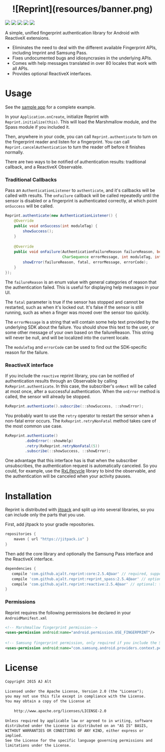 <h1 align="center">
![Reprint](resources/banner.png)
</h1>

[![](https://img.shields.io/github/tag/ajalt/reprint.svg?label=maven)](https://jitpack.io/#ajalt/reprint) 
[![](http://img.shields.io/:license-apache-blue.svg)](http://www.apache.org/licenses/LICENSE-2.0)
![](https://img.shields.io/badge/API-14%2B-blue.svg)
[![](https://img.shields.io/badge/javadoc-core-blue.svg)](https://jitpack.io/com/github/ajalt/reprint/core/2.5.4/javadoc/) 
[![](https://img.shields.io/badge/javadoc-reactive-blue.svg)](https://jitpack.io/com/github/ajalt/reprint/reactive/2.5.4/javadoc/)

A simple, unified fingerprint authentication library for Android with
ReactiveX extensions.

* Eliminates the need to deal with the different available Fingerprint APIs, including Imprint and Samsung Pass.
* Fixes undocumented bugs and idiosyncrasies in the underlying APIs.
* Comes with help messages translated in over 80 locales that work with all APIs.
* Provides optional ReactiveX interfaces.

# Usage

See the [sample app](sample/src/main/java/com/github/ajalt/reprint/MainActivity.java) for a complete example.

In your `Application.onCreate`, initialize Reprint with
`Reprint.initialize(this)`. This will load the Marshmallow module, and the
Spass module if you included it.

Then, anywhere in your code, you can call `Reprint.authenticate` to turn on
the fingerprint reader and listen for a fingerprint. You can call
`Reprint.cancelAuthentication` to turn the reader off before it finishes
normally. 

There are two ways to be notified of authentication results: traditional
callback, and a ReactiveX Observable.

### Traditional Callbacks

Pass an `AuthenticationListener` to `authenticate`, and it's callbacks will be
called with results. The `onFailure` callback will be called repeatedly until
the sensor is disabled or a fingerprint is authenticated correctly, at which
point `onSuccess` will be called.

```java
Reprint.authenticate(new AuthenticationListener() {
    @Override
    public void onSuccess(int moduleTag) {
        showSuccess();
    }

    @Override
    public void onFailure(AuthenticationFailureReason failureReason, boolean fatal,
                          CharSequence errorMessage, int moduleTag, int errorCode) {
        showError(failureReason, fatal, errorMessage, errorCode);
    }
});
```

The `failureReason` is an enum value with general categories of reason that
the authentication failed. This is useful for displaying help messages in your
UI.

The `fatal` parameter is true if the sensor has stopped and cannot be
restarted, such as when it's locked out. It's false if the sensor is still
running, such as when a finger was moved over the sensor too quickly.

The `errorMessage` is a string that will contain some help text provided by
the underlying SDK about the failure. You should show this text to the user,
or some other message of your own based on the failureReason. This string will
never be null, and will be localized into the current locale.

The `moduleTag` and `errorCode` can be used to find out the SDK-specific
reason for the failure.

### ReactiveX interface

If you include the `reactive` reprint library, you can be notified of
authentication results through an Observable by calling
`RxReprint.authenticate`. In this case, the subscriber's `onNext` will be
called at most once, after a successful authentication. When the `onError`
method is called, the sensor will already be stopped.

```java
RxReprint.authenticate().subscribe(::showSuccess, ::showError);
```

You probably want to use the `retry` operator to restart the sensor when a
non-fatal error occurs. The `RxReprint.retryNonFatal` method takes care of the
most common use case.

```java
RxReprint.authenticate()
         .doOnError(::showHelp)
         .retry(RxReprint.retryNonFatal(5))
         .subscribe(::showSuccess, ::showError);
```

One advantage that this interface has is that when the subscriber
unsubscribes, the authentication request is automatically canceled. So you
could, for example, use the
[RxLifecycle](https://github.com/trello/RxLifecycle) library to bind the
observable, and the authentication will be canceled when your activity
pauses.

# Installation

Reprint is distributed with [jitpack](https://jitpack.io/) and split up into
several libraries, so you can include only the parts that you use.

First, add jitpack to your gradle repositories.

```groovy
repositories {
    maven { url "https://jitpack.io" }
}
```

Then add the core library and optionally the Samsung Pass interface and the
ReactiveX interface.

```groovy
dependencies {
   compile 'com.github.ajalt.reprint:core:2.5.4@aar' // required, supports marshmallow devices
   compile 'com.github.ajalt.reprint:reprint_spass:2.5.4@aar' // optional: support for pre-marshmallow Samsung devices
   compile 'com.github.ajalt.reprint:reactive:2.5.4@aar' // optional: the ReactiveX interface
}
```

### Permissions

Reprint requires the following permissions be declared in your `AndroidManifest.xml`

```xml
<!-- Marshmallow fingerprint permission-->
<uses-permission android:name="android.permission.USE_FINGERPRINT"/>

<!-- Samsung fingerprint permission, only required if you include the Spass module -->
<uses-permission android:name="com.samsung.android.providers.context.permission.WRITE_USE_APP_FEATURE_SURVEY"/>
```

# License

    Copyright 2015 AJ Alt

    Licensed under the Apache License, Version 2.0 (the "License");
    you may not use this file except in compliance with the License.
    You may obtain a copy of the License at

        http://www.apache.org/licenses/LICENSE-2.0

    Unless required by applicable law or agreed to in writing, software
    distributed under the License is distributed on an "AS IS" BASIS,
    WITHOUT WARRANTIES OR CONDITIONS OF ANY KIND, either express or implied.
    See the License for the specific language governing permissions and
    limitations under the License.
